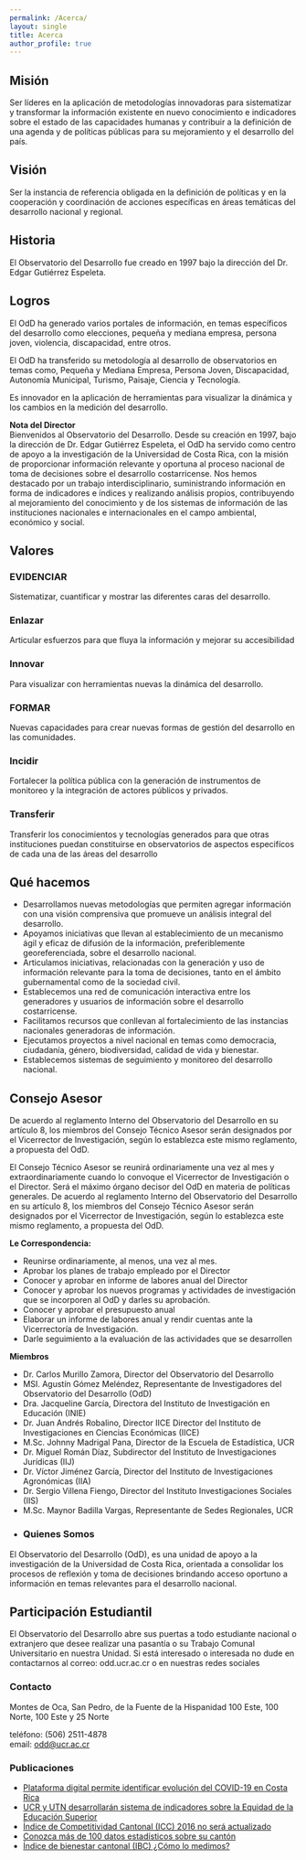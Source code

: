 ```yaml
---
permalink: /Acerca/
layout: single
title: Acerca
author_profile: true
---
```


## Misión
Ser líderes en la aplicación de metodologías innovadoras para sistematizar y transformar la información existente en nuevo conocimiento e indicadores sobre el estado de las capacidades humanas y contribuir a la definición de una agenda y de políticas públicas para su mejoramiento y el desarrollo del país.
## Visión
Ser la instancia de referencia obligada en la definición de políticas y en la cooperación y coordinación de acciones específicas en áreas temáticas del desarrollo nacional y regional.
## Historia
El Observatorio del Desarrollo fue creado en 1997 bajo la dirección del Dr. Edgar Gutiérrez Espeleta.
## Logros
El OdD ha generado varios portales de información, en temas específicos del desarrollo como elecciones, pequeña y mediana empresa, persona joven, violencia, discapacidad, entre otros.

El OdD ha transferido su metodología al desarrollo de observatorios en temas como, Pequeña y Mediana Empresa, Persona Joven, Discapacidad, Autonomía Municipal, Turismo, Paisaje, Ciencia y Tecnología.

Es innovador en la aplicación de herramientas para visualizar la dinámica y los cambios en la medición del desarrollo.

**Nota del Director**  
Bienvenidos al Observatorio del Desarrollo. Desde su creación en 1997, bajo la dirección de Dr. Edgar Gutiérrez Espeleta, el OdD ha servido como centro de apoyo a la investigación de la Universidad de Costa Rica, con la misión de proporcionar información relevante y oportuna al proceso nacional de toma de decisiones sobre el desarrollo costarricense. Nos hemos destacado por un trabajo interdisciplinario, suministrando información en forma de indicadores e índices y realizando análisis propios, contribuyendo al mejoramiento del conocimiento y de los sistemas de información de las instituciones nacionales e internacionales en el campo ambiental, económico y social.  

## Valores

### EVIDENCIAR

Sistematizar, cuantificar y mostrar las diferentes caras del desarrollo.

### Enlazar

Articular esfuerzos para que fluya la información y mejorar su accesibilidad

### Innovar

Para visualizar con herramientas nuevas la dinámica del desarrollo.

### FORMAR

Nuevas capacidades para crear nuevas formas de gestión del desarrollo en las comunidades.

### Incidir

Fortalecer la política pública con la generación de instrumentos de monitoreo y la integración de actores públicos y privados.

### Transferir

Transferir los conocimientos y tecnologías generados para que otras instituciones puedan constituirse en observatorios de aspectos especifícos de cada una de las áreas del desarrollo

## Qué hacemos

-   Desarrollamos nuevas metodologías que permiten agregar información con una visión comprensiva que promueve un análisis integral del desarrollo.
-   Apoyamos iniciativas que llevan al establecimiento de un mecanismo ágil y eficaz de difusión de la información, preferiblemente georeferenciada, sobre el desarrollo nacional.
-   Articulamos iniciativas, relacionadas con la generación y uso de información relevante para la toma de decisiones, tanto en el ámbito gubernamental como de la sociedad civil.
-   Establecemos una red de comunicación interactiva entre los generadores y usuarios de información sobre el desarrollo costarricense.
-   Facilitamos recursos que conllevan al fortalecimiento de las instancias nacionales generadoras de información.
-   Ejecutamos proyectos a nivel nacional en temas como democracia, ciudadanía, género, biodiversidad, calidad de vida y bienestar.
-   Establecemos sistemas de seguimiento y monitoreo del desarrollo nacional.

## Consejo Asesor

De acuerdo al reglamento Interno del Observatorio del Desarrollo en su artículo 8, los miembros del Consejo Técnico Asesor serán designados por el Vicerrector de Investigación, según lo establezca este mismo reglamento, a propuesta del OdD.

El Consejo Técnico Asesor se reunirá ordinariamente una vez al mes y extraordinariamente cuando lo convoque el Vicerrector de Investigación o el Director. Será el máximo órgano decisor del OdD en materia de políticas generales.
De acuerdo al reglamento Interno del Observatorio del Desarrollo en su artículo 8, los miembros del Consejo Técnico Asesor serán designados por el Vicerrector de Investigación, según lo establezca este mismo reglamento, a propuesta del OdD.

**Le Correspondencia:**

-   Reunirse ordinariamente, al menos, una vez al mes.
-   Aprobar los planes de trabajo empleado por el Director
-  Conocer y aprobar en informe de labores anual del Director
-  Conocer y aprobar los nuevos programas y actividades de investigación que se incorporen al OdD y darles su aprobación.
-  Conocer y aprobar el presupuesto anual
-  Elaborar un informe de labores anual y rendir cuentas ante la Vicerrectoría de Investigación.
-  Darle seguimiento a la evaluación de las actividades que se desarrollen

**Miembros**

-  Dr. Carlos Murillo Zamora, Director del Observatorio del Desarrollo
-  MSI. Agustín Gómez Meléndez, Representante de Investigadores del Observatorio del Desarrollo (OdD)
-  Dra. Jacqueline García, Directora del Instituto de Investigación en Educación (INIE)
-  Dr. Juan Andrés Robalino, Director IICE Director del Instituto de Investigaciones en Ciencias Económicas (IICE)
-  M.Sc. Johnny Madrigal Pana, Director de la Escuela de Estadística, UCR
-  Dr. Miguel Román Díaz, Subdirector del Instituto de Investigaciones Jurídicas (IIJ)
-  Dr. Víctor Jiménez García, Director del Instituto de Investigaciones Agronómicas (IIA)
-  Dr. Sergio Villena Fiengo, Director del Instituto Investigaciones Sociales (IIS)
-  M.Sc. Maynor Badilla Vargas, Representante de Sedes Regionales, UCR
- ### Quienes Somos

El Observatorio del Desarrollo (OdD), es una unidad de apoyo a la investigación de la Universidad de Costa Rica, orientada a consolidar los procesos de reflexión y toma de decisiones brindando acceso oportuno a información en temas relevantes para el desarrollo nacional.


## Participación Estudiantil
El Observatorio del Desarrollo abre sus puertas a todo estudiante nacional o extranjero que desee realizar una pasantía o su Trabajo Comunal Universitario en nuestra Unidad. Si está interesado o interesada no dude en contactarnos al correo: odd.ucr.ac.cr o en nuestras redes sociales


### Contacto

Montes de Oca, San Pedro, de la Fuente de la Hispanidad 100 Este, 100 Norte, 100 Este y 25 Norte

teléfono: (506) 2511-4878  
email: odd@ucr.ac.cr

### Publicaciones

-   [Plataforma digital permite identificar evolución del COVID-19 en Costa Rica](https://odd.ucr.ac.cr/plataforma-digital-permite-identificar-evolucion-del-covid-19-en-costa-rica/)
-   [UCR y UTN desarrollarán sistema de indicadores sobre la Equidad de la Educación Superior](https://odd.ucr.ac.cr/ucr-y-utn-desarrollaran-sistema-de-indicadores-sobre-la-equidad-de-la-educacion-superior/)
-   [Índice de Competitividad Cantonal (ICC) 2016 no será actualizado](https://odd.ucr.ac.cr/indice-de-competitividad-cantonal-icc-2016-no-sera-actualizado/)
-   [Conozca más de 100 datos estadísticos sobre su cantón](https://odd.ucr.ac.cr/conozca-mas-de-100-datos-estadisticos-sobre-su-canton/)
-   [Índice de bienestar cantonal (IBC) ¿Cómo lo medimos?](https://odd.ucr.ac.cr/indice-de-bienestar-cantonal-ibc-como-lo-medimos/)
